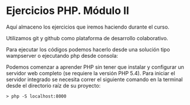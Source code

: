 Ejercicios PHP. Módulo II
=============
Aquí almaceno los ejercicios que iremos haciendo durante el curso. 

Utilizamos git y github como plataforma de desarrollo colaborativo.

Para ejecutar los códigos podemos hacerlo desde una solución tipo wampserver o ejecutando php desde consola:

Podemos comenzar a aprender PHP sin tener que instalar y configurar un servidor web completo (se requiere la versión PHP 5.4). Para iniciar el servidor integrado se necesita correr el siguiente comando en la terminal desde el directorio raíz de su proyecto:

````> php -S localhost:8000````
